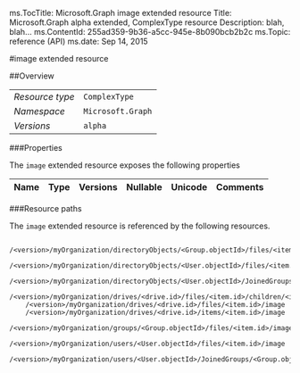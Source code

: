 ms.TocTitle: Microsoft.Graph image extended resource
Title: Microsoft.Graph alpha  extended, ComplexType resource
Description: blah, blah...
ms.ContentId: 255ad359-9b36-a5cc-945e-8b090bcb2b2c
ms.Topic: reference (API)
ms.date: Sep 14, 2015

#image extended resource

 



<a name="msg-complex-type-image"> </a>
##Overview

|  |  | 
| :-- | :-- | 
| _Resource type_ | `ComplexType` | 
| _Namespace_ | `Microsoft.Graph` | 
| _Versions_ | `alpha` | 


###Properties

The `image` extended resource exposes the following properties 

| Name | Type | Versions | Nullable | Unicode | Comments | 
| :-- | :-- | :-- | :-- | :-- | :-- | 


###Resource paths

The `image` extended resource is referenced by the following resources. 

```no-highlight
	/<version>/myOrganization/directoryObjects/<Group.objectId>/files/<item.id>/image
	/<version>/myOrganization/directoryObjects/<User.objectId>/files/<item.id>/image
	/<version>/myOrganization/directoryObjects/<User.objectId>/JoinedGroups/<Group.objectId>/files/<item.id>/image
	/<version>/myOrganization/drives/<drive.id>/files/<item.id>/children/<item.id>/image
	/<version>/myOrganization/drives/<drive.id>/files/<item.id>/image
	/<version>/myOrganization/drives/<drive.id>/items/<item.id>/image
	/<version>/myOrganization/groups/<Group.objectId>/files/<item.id>/image
	/<version>/myOrganization/users/<User.objectId>/files/<item.id>/image
	/<version>/myOrganization/users/<User.objectId>/JoinedGroups/<Group.objectId>/files/<item.id>/image```





